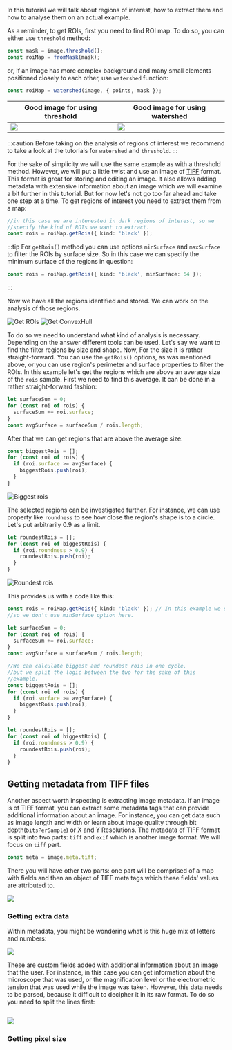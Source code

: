 In this tutorial we will talk about regions of interest, how to extract them and how to analyse them on an actual example.

As a reminder, to get ROIs, first you need to find ROI map. To do so, you can either use `threshold` method:

```ts
const mask = image.threshold();
const roiMap = fromMask(mask);
```

or, if an image has more complex background and many small elements positioned closely to each other, use `watershed` function:

```ts
const roiMap = watershed(image, { points, mask });
```

| Good image for using threshold      | Good image for using watershed      |
| ----------------------------------- | ----------------------------------- |
| ![](./images/roiAnalysis/greys.png) | ![](./images/roiAnalysis/input.jpg) |

:::caution
Before taking on the analysis of regions of interest we recommend to take a look at the tutorials for `watershed` and `threshold`.
:::

For the sake of simplicity we will use the same example as with a threshold method. However, we will put a little twist and use an image of [TIFF](https://en.wikipedia.org/wiki/TIFF 'wikipedia link on .tiff format') format. This format is great for storing and editing an image. It also allows adding metadata with extensive information about an image which we will examine a bit further in this tutorial. But for now let's not go too far ahead and take one step at a time.
To get regions of interest you need to extract them from a map:

```ts
//in this case we are interested in dark regions of interest, so we
//specify the kind of ROIs we want to extract.
const rois = roiMap.getRois({ kind: 'black' });
```

:::tip
For `getRois()` method you can use options `minSurface` and `maxSurface` to filter the ROIs by surface size.
So in this case we can specify the minimum surface of the regions in question:

```ts
const rois = roiMap.getRois({ kind: 'black', minSurface: 64 });
```

:::

Now we have all the regions identified and stored. We can work on the analysis of those regions.

![Get ROIs](./images/roiAnalysis/MBR.jpg)
![Get ConvexHull](./images/roiAnalysis/ConvexH.jpg)

To do so we need to understand what kind of analysis is necessary. Depending on the answer different tools can be used. Let's say we want to find the filter regions by size and shape. Now,
For the size it is rather straight-forward. You can use the `getRois()` options, as was mentioned above, or you can use region's perimeter and surface properties to filter the ROIs.
In this example let's get the regions which are above an average size of the `rois` sample.
First we need to find this average. It can be done in a rather straight-forward fashion:

```ts
let surfaceSum = 0;
for (const roi of rois) {
  surfaceSum += roi.surface;
}
const avgSurface = surfaceSum / rois.length;
```

After that we can get regions that are above the average size:

```ts
const biggestRois = [];
for (const roi of rois) {
  if (roi.surface >= avgSurface) {
    biggestRois.push(roi);
  }
}
```

![Biggest rois](./images/roiAnalysis/biggestCells.jpg)

The selected regions can be investigated further. For instance, we can use property like `roundness` to see how close the region's shape is to a circle. Let's put arbitrarily 0.9 as a limit.

```ts
let roundestRois = [];
for (const roi of biggestRois) {
  if (roi.roundness > 0.9) {
    roundestRois.push(roi);
  }
}
```

![Roundest rois](./images/roiAnalysis/roundAndBig.jpg)

This provides us with a code like this:

```ts
const rois = roiMap.getRois({ kind: 'black' }); // In this example we specifically calculate the average surface of rois,
//so we don't use minSurface option here.

let surfaceSum = 0;
for (const roi of rois) {
  surfaceSum += roi.surface;
}
const avgSurface = surfaceSum / rois.length;

//We can calculate biggest and roundest rois in one cycle,
//but we split the logic between the two for the sake of this
//example.
const biggestRois = [];
for (const roi of rois) {
  if (roi.surface >= avgSurface) {
    biggestRois.push(roi);
  }
}

let roundestRois = [];
for (const roi of biggestRois) {
  if (roi.roundness > 0.9) {
    roundestRois.push(roi);
  }
}
```

## Getting metadata from TIFF files

Another aspect worth inspecting is extracting image metadata. If an image is of TIFF format, you can extract some metadata tags that can provide additional information about an image. For instance, you can get data such as image length and width or learn about image quality through bit depth(`bitsPerSample`) or X and Y Resolutions.
The metadata of TIFF format is split into two parts: `tiff` and `exif` which is another image format. We will focus on `tiff` part.

```ts
const meta = image.meta.tiff;
```

There you will have other two parts: one part will be comprised of a map with fields and then an object of TIFF meta tags which these fields' values are attributed to.

![](./images/roiAnalysis/metaDataScreen.png)

### Getting extra data

Within metadata, you might be wondering what is this huge mix of letters and numbers:

![](./images/roiAnalysis/extraData.jpg)

These are custom fields added with additional information about an image that the user. For instance, in this case you can get information about the microscope that was used, or the magnification level or the electrometric tension that was used while the image was taken. However, this data needs to be parsed, because it difficult to decipher it in its raw format.
To do so you need to split the lines first:

```

```

![](./images/roiAnalysis/parsedExtraData.png)

### Getting pixel size
